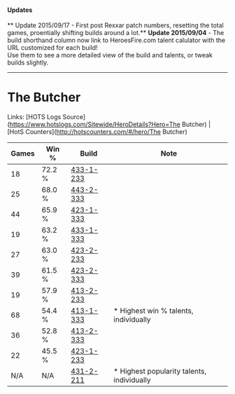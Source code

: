 #### Updates
** Update 2015/09/17 - First post Rexxar patch numbers, resetting the total games, proentially shifting builds around a lot.**
**Update 2015/09/04** - The build shorthand column now link to HeroesFire.com talent calulator with the URL customized for each build!  
Use them to see a more detailed view of the build and talents, or tweak builds slightly.

***

# The Butcher

Links: [HOTS Logs Source](https://www.hotslogs.com/Sitewide/HeroDetails?Hero=The Butcher) | [HotS Counters](http://hotscounters.com/#/hero/The Butcher)

Games  | Win %  | Build     | Note
-----  | -----  | -----     | ----
18     | 72.2 % | [433-1-233](http://www.heroesfire.com/hots/talent-calculator/the-butcher#sgrX) | 
25     | 68.0 % | [443-2-333](http://www.heroesfire.com/hots/talent-calculator/the-butcher#t3XD) | 
44     | 65.9 % | [423-1-333](http://www.heroesfire.com/hots/talent-calculator/the-butcher#sISb) | 
19     | 63.2 % | [433-1-333](http://www.heroesfire.com/hots/talent-calculator/the-butcher#sgt5) | 
27     | 63.0 % | [423-2-233](http://www.heroesfire.com/hots/talent-calculator/the-butcher#sIgf) | 
39     | 61.5 % | [423-2-333](http://www.heroesfire.com/hots/talent-calculator/the-butcher#sIiD) | 
19     | 57.9 % | [413-2-233](http://www.heroesfire.com/hots/talent-calculator/the-butcher#rwG9) | 
68     | 54.4 % | [413-1-333](http://www.heroesfire.com/hots/talent-calculator/the-butcher#rw25) | * Highest win % talents, individually
36     | 52.8 % | [413-2-333](http://www.heroesfire.com/hots/talent-calculator/the-butcher#rwHj) | 
22     | 45.5 % | [423-1-233](http://www.heroesfire.com/hots/talent-calculator/the-butcher#sIR1) | 
N/A    | N/A    | [431-2-211](http://www.heroesfire.com/hots/talent-calculator/the-butcher#scCJ) | * Highest popularity talents, individually
